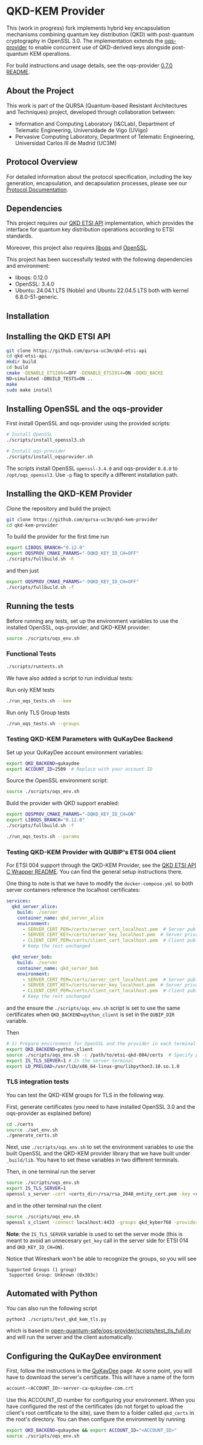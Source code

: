 # QKD-KEM Provider

This (work in progress) fork implements hybrid key encapsulation mechanisms combining quantum key distribution (QKD) with post-quantum cryptography in OpenSSL 3.0. The implementation extends the [oqs-provider](https://github.com/open-quantum-safe/oqs-provider) to enable concurrent use of QKD-derived keys alongside post-quantum KEM operations.

For build instructions and usage details, see the oqs-provider [0.7.0 README](https://github.com/open-quantum-safe/oqs-provider/blob/0.7.0/README.md).

## About the Project

This work is part of the QURSA (Quantum-based Resistant Architectures and Techniques) project, developed through collaboration between:

- Information and Computing Laboratory (I&CLab), Department of Telematic Engineering, Universidade de Vigo (UVigo)
- Pervasive Computing Laboratory, Department of Telematic Engineering, Universidad Carlos III de Madrid (UC3M)

## Protocol Overview

For detailed information about the protocol specification, including the key generation, encapsulation, and decapsulation processes, please see our [Protocol Documentation](docs/protocol.md).

## Dependencies

This project requires our [QKD ETSI API](https://github.com/qursa-uc3m/qkd-etsi-api) implementation, which provides the interface for quantum key distribution operations according to ETSI standards.

Moreover, this project also requires [liboqs](https://github.com/open-quantum-safe/liboqs) and [OpenSSL](https://github.com/openssl/openssl).

This project has been successfully tested with the following dependencies and environment:

- liboqs: 0.12.0
- OpenSSL: 3.4.0
- Ubuntu: 24.04.1 LTS (Noble) and Ubuntu 22.04.5 LTS both with kernel 6.8.0-51-generic.

## Installation

## Installing the QKD ETSI API

```bash
git clone https://github.com/qursa-uc3m/qkd-etsi-api
cd qkd-etsi-api
mkdir build
cd build
cmake -DENABLE_ETSI004=OFF -DENABLE_ETSI014=ON -DQKD_BACKE
ND=simulated -DBUILD_TESTS=ON ..
make
sudo make install
```

## Installing OpenSSL and the oqs-provider

First install OpenSSL and oqs-provider using the provided scripts:

```bash
# Install OpenSSL
./scripts/install_openssl3.sh

# Install oqs-provider
./scripts/install_oqsprovider.sh
```

The scripts install OpenSSL `openssl-3.4.0` and oqs-provider `0.8.0` to `/opt/oqs_openssl3`. Use `-p` flag to specify a different installation path.

## Installing the QKD-KEM Provider

Clone the repository and build the project:

```bash
git clone https://github.com/qursa-uc3m/qkd-kem-provider
cd qkd-kem-provider
```

To build the provider for the first time run

```bash
export LIBOQS_BRANCH="0.12.0"
export OQSPROV_CMAKE_PARAMS="-DQKD_KEY_ID_CH=OFF"
./scripts/fullbuild.sh -F
```

and then just

```bash
export OQSPROV_CMAKE_PARAMS="-DQKD_KEY_ID_CH=OFF"
./scripts/fullbuild.sh -f
```

## Running the tests

Before running any tests, set up the environment variables to use the installed OpenSSL, oqs-provider, and QKD-KEM provider:

```bash
source ./scripts/oqs_env.sh
```

### Functional Tests

```bash
./scripts/runtests.sh
```

We have also added a script to run individual tests:

Run only KEM tests

```bash
./run_oqs_tests.sh --kem
```

Run only TLS Group tests

```bash
./run_oqs_tests.sh --groups
```

### Testing QKD-KEM Parameters with QuKayDee Backend

Set up your QuKayDee account environment variables:

```bash
export QKD_BACKEND=qukaydee
export ACCOUNT_ID=2509  # Replace with your account ID
```

Source the OpenSSL environment script:

```bash
source ./scripts/oqs_env.sh
```

Build the provider with QKD support enabled:

```bash
export OQSPROV_CMAKE_PARAMS="-DQKD_KEY_ID_CH=ON"
export LIBOQS_BRANCH="0.12.0"
./scripts/fullbuild.sh -f
```

```bash
./run_oqs_tests.sh --params
```

### Testing QKD-KEM Provider with QUBIP's ETSI 004 client

For ETSI 004 support through the QKD-KEM Provider, see the [QKD ETSI API C Wrapper README](https://github.com/qursa-uc3m/qkd-etsi-api-c-wrapper). You can find the general setup instructions there.

One thing to note is that we have to modify the `docker-compose.yml` so both server containers reference the localhost certificates:

```yaml
services:
  qkd_server_alice:
    build: ./server
    container_name: qkd_server_alice
    environment:
      - SERVER_CERT_PEM=/certs/server_cert_localhost.pem  # Server public key
      - SERVER_CERT_KEY=/certs/server_key_localhost.pem  # Server private key
      - CLIENT_CERT_PEM=/certs/client_cert_localhost.pem  # Client public key
      # Keep the rest unchanged

  qkd_server_bob:
    build: ./server
    container_name: qkd_server_bob
    environment:
      - SERVER_CERT_PEM=/certs/server_cert_localhost.pem  # Server public key
      - SERVER_CERT_KEY=/certs/server_key_localhost.pem  # Server private key
      - CLIENT_CERT_PEM=/certs/client_cert_localhost.pem  # Client public key
      # Keep the rest unchanged
```

and the ensure the `./scripts/oqs_env.sh` script is set to use the same certificates when `QKD_BACKEND=python_client` is set in the `QUBIP_DIR` variable.

Then

```bash
# 1) Prepare environment for OpenSSL and the provider in each terminal
export QKD_BACKEND=python_client
source ./scripts/oqs_env.sh -c /path/to/etsi-qkd-004/certs  # Specify path to your QKD certificates
export IS_TLS_SERVER=1 # In the server terminal
export LD_PRELOAD=/usr/lib/x86_64-linux-gnu/libpython3.10.so.1.0
```

### TLS integration tests

You can test the QKD-KEM groups for TLS in the following way.

First, generate certificates (you need to have installed OpenSSL 3.0 and the oqs-provider as explained before)

```bash
cd ./certs
source ./set_env.sh
./generate_certs.sh
```

Next, use `./scripts/oqs_env.sh` to set the environment variables to use the built OpenSSL and the QKD-KEM provider library that we have built under `_build/lib`. You have to set these variables in two different terminals.

Then, in one terminal run the server

```bash
source ./scripts/oqs_env.sh
export IS_TLS_SERVER=1
openssl s_server -cert <certs_dir>/rsa/rsa_2048_entity_cert.pem -key <certs_dir>/rsa/rsa_2048_entity_key.pem -www -tls1_3 -groups qkd_kyber768 -port 4433 -provider default -provider qkdkemprovider
```

and in the other terminal run the client

```bash
source ./scripts/oqs_env.sh
openssl s_client -connect localhost:4433 -groups qkd_kyber768 -provider default -provider qkdkemprovider
```

**Note**: the `IS_TLS_SERVER` variable is used to set the server mode (this is meant to avoid an unnecesary `get_key` call in the server side for ETSI 014 and `QKD_KEY_ID_CH=ON`).

Notice that Wireshark won't be able to recognize the groups, so you will see

```text
Supported Groups (1 group)
 Supported Group: Unknown (0x303c)
```

## Automated with Python

You can also run the following script

```bash
python3 ./scripts/test_qkd_kem_tls.py
```

which is based in [open-quantum-safe/oqs-provider/scripts/test_tls_full.py](https://github.com/open-quantum-safe/oqs-provider/blob/main/scripts/test_tls_full.py) and will run the server and the client automatically.

## Configuring the QuKayDee environment

First, follow the instructions in the [QuKayDee](https://qukaydee.com/pages/getting_started) page. At some point, you will have to download the server's certificate. This will have a name of the form

```bash
account-<ACCOUNT_ID>-server-ca-qukaydee-com.crt
```

Use this ACCOUNT_ID number for configuring your environment. When you have configured the rest of the certificates (do not forget to upload the client's root certificate to the site), save them to a folder called ```qkd_certs``` in the root's directory. You can then configure the environment by running

```bash
export QKD_BACKEND=qukaydee && export ACCOUNT_ID="<ACCOUNT_ID>"
source ./scripts/oqs_env.sh
```
